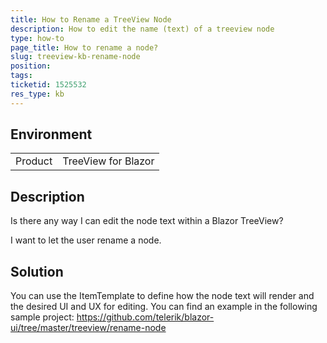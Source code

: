 ```yaml
---
title: How to Rename a TreeView Node
description: How to edit the name (text) of a treeview node
type: how-to
page_title: How to rename a node?
slug: treeview-kb-rename-node
position: 
tags: 
ticketid: 1525532
res_type: kb
---
```


## Environment
<table>
	<tbody>
		<tr>
			<td>Product</td>
			<td>TreeView for Blazor</td>
		</tr>
	</tbody>
</table>


## Description
Is there any way I can edit the node text within a Blazor TreeView? 

I want to let the user rename a node.

## Solution
You can use the ItemTemplate to define how the node text will render and the desired UI and UX for editing. You can find an example in the following sample project: https://github.com/telerik/blazor-ui/tree/master/treeview/rename-node
